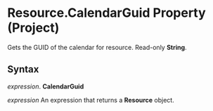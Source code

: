
# Resource.CalendarGuid Property (Project)

Gets the GUID of the calendar for resource. Read-only  **String**.


## Syntax

 _expression_. **CalendarGuid**

 _expression_ An expression that returns a **Resource** object.

